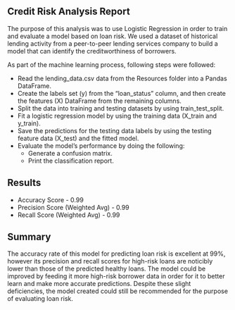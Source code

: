 ## Credit Risk Analysis Report

The purpose of this analysis was to use Logistic Regression in order to train and evaluate a model based on loan risk. We used a dataset of historical lending activity from a peer-to-peer lending services company to build a model that can identify the creditworthiness of borrowers.

As part of the machine learning process, following steps were followed:
* Read the lending_data.csv data from the Resources folder into a Pandas DataFrame.
* Create the labels set (y) from the “loan_status” column, and then create the features (X) DataFrame from the remaining columns.
* Split the data into training and testing datasets by using train_test_split.
* Fit a logistic regression model by using the training data (X_train and y_train).
* Save the predictions for the testing data labels by using the testing feature data (X_test) and the fitted model.
* Evaluate the model’s performance by doing the following:
    * Generate a confusion matrix.
    * Print the classification report.

## Results

* Accuracy Score - 0.99
* Precision Score (Weighted Avg) - 0.99
* Recall Score (Weighted Avg) - 0.99

## Summary

The accuracy rate of this model for predicting loan risk is excellent at 99%, however its precision and recall scores for high-risk loans are noticibly lower than those of the predicted healthy loans. The model could be improved by feeding it more high-risk borrower data in order for it to better learn and make more accurate predictions.  Despite these slight deficiencies, the model created could still be recommended for the purpose of evaluating loan risk.
